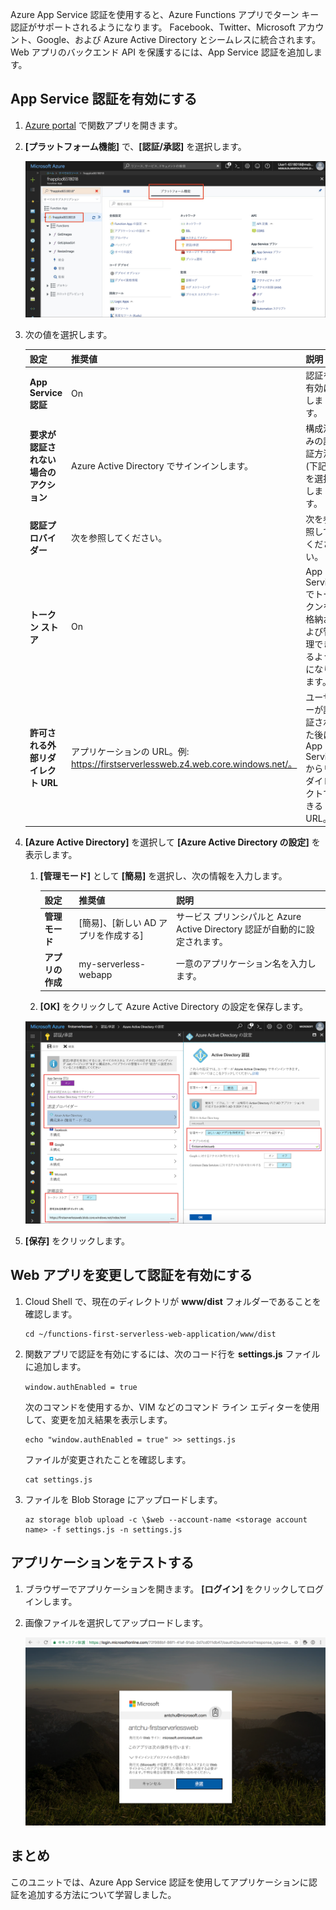 Azure App Service 認証を使用すると、Azure Functions アプリでターン キー認証がサポートされるようになります。 Facebook、Twitter、Microsoft アカウント、Google、および Azure Active Directory とシームレスに統合されます。 Web アプリのバックエンド API を保護するには、App Service 認証を追加します。

## <a name="enable-app-service-authentication"></a>App Service 認証を有効にする

1. [Azure portal](https://portal.azure.com/?azure-portal=true) で関数アプリを開きます。

1. **[プラットフォーム機能]** で、**[認証/承認]** を選択します。

    ![認証と承認を選択する](../media/6-authorization.jpg)

1. 次の値を選択します。
    
    | 設定      |  推奨値   | 説明                                        |
    | --- | --- | ---|
    | **App Service 認証** | On | 認証を有効にします。 |
    | **要求が認証されない場合のアクション** | Azure Active Directory でサインインします。 | 構成済みの認証方法 (下記) を選択します。 |
    | **認証プロバイダー** | 次を参照してください。 | 次を参照してください。 |
    | **トークン ストア** | On | App Service でトークンを格納および管理できるようになります。 |
    | **許可される外部リダイレクト URL** | アプリケーションの URL。例: https://firstserverlessweb.z4.web.core.windows.net/。 | ユーザーが認証された後に App Service からリダイレクトできる URL。 |

1. **[Azure Active Directory]** を選択して **[Azure Active Directory の設定]** を表示します。

    1. **[管理モード]** として **[簡易]** を選択し、次の情報を入力します。
    
        | 設定      |  推奨値   | 説明                                        |
        | --- | --- | ---|
        | **管理モード** | [簡易]、[新しい AD アプリを作成する] | サービス プリンシパルと Azure Active Directory 認証が自動的に設定されます。 |
        | **アプリの作成** | my-serverless-webapp | 一意のアプリケーション名を入力します。 |
    
    1. **[OK]** をクリックして Azure Active Directory の設定を保存します。

    ![認証と承認と Azure Active Directory の設定](../media/6-create-aad.png)


1. **[保存]** をクリックします。


## <a name="modify-the-web-app-to-enable-authentication"></a>Web アプリを変更して認証を有効にする

1. Cloud Shell で、現在のディレクトリが **www/dist** フォルダーであることを確認します。

    ```azurecli
    cd ~/functions-first-serverless-web-application/www/dist
    ```

1. 関数アプリで認証を有効にするには、次のコード行を **settings.js** ファイルに追加します。

    `window.authEnabled = true`

    次のコマンドを使用するか、VIM などのコマンド ライン エディターを使用して、変更を加え結果を表示します。

    ```azurecli
    echo "window.authEnabled = true" >> settings.js
    ```

    ファイルが変更されたことを確認します。

    ```azurecli
    cat settings.js
    ```

1. ファイルを Blob Storage にアップロードします。

    ```azurecli
    az storage blob upload -c \$web --account-name <storage account name> -f settings.js -n settings.js
    ```


## <a name="test-the-application"></a>アプリケーションをテストする

1. ブラウザーでアプリケーションを開きます。 **[ログイン]** をクリックしてログインします。

1. 画像ファイルを選択してアップロードします。

    ![サインイン ページ](../media/6-aad-auth.png)
    

## <a name="summary"></a>まとめ

このユニットでは、Azure App Service 認証を使用してアプリケーションに認証を追加する方法について学習しました。